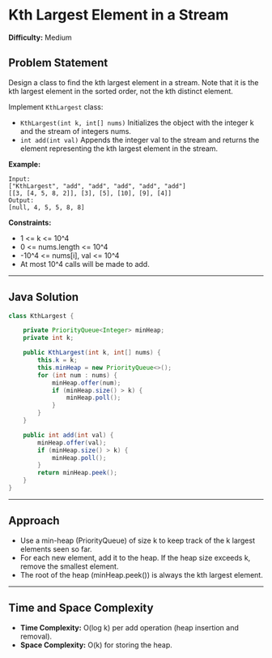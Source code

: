 # Kth Largest Element in a Stream

**Difficulty:** Medium

## Problem Statement
Design a class to find the kth largest element in a stream. Note that it is the kth largest element in the sorted order, not the kth distinct element.

Implement `KthLargest` class:
- `KthLargest(int k, int[] nums)` Initializes the object with the integer k and the stream of integers nums.
- `int add(int val)` Appends the integer val to the stream and returns the element representing the kth largest element in the stream.

**Example:**
```
Input:
["KthLargest", "add", "add", "add", "add", "add"]
[[3, [4, 5, 8, 2]], [3], [5], [10], [9], [4]]
Output:
[null, 4, 5, 5, 8, 8]
```

**Constraints:**
- 1 <= k <= 10^4
- 0 <= nums.length <= 10^4
- -10^4 <= nums[i], val <= 10^4
- At most 10^4 calls will be made to add.

---

## Java Solution
```java
class KthLargest {

	private PriorityQueue<Integer> minHeap;
	private int k;

	public KthLargest(int k, int[] nums) {
		this.k = k;
		this.minHeap = new PriorityQueue<>();
		for (int num : nums) {
			minHeap.offer(num);
			if (minHeap.size() > k) {
				minHeap.poll();
			}
		}
	}

	public int add(int val) {
		minHeap.offer(val);
		if (minHeap.size() > k) {
			minHeap.poll();
		}
		return minHeap.peek();
	}
}
```

---

## Approach
- Use a min-heap (PriorityQueue) of size k to keep track of the k largest elements seen so far.
- For each new element, add it to the heap. If the heap size exceeds k, remove the smallest element.
- The root of the heap (minHeap.peek()) is always the kth largest element.

---

## Time and Space Complexity
- **Time Complexity:** O(log k) per add operation (heap insertion and removal).
- **Space Complexity:** O(k) for storing the heap.
